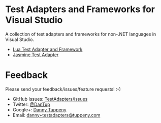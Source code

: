 ﻿Test Adapters and Frameworks for Visual Studio
=========

A collection of test adapters and frameworks for non-.NET languages in Visual Studio.

- [Lua Test Adapter and Framework](README.lua.md)
- [Jasmine Test Adapter](README.jasmine.md)

Feedback
===
Please send your feedback/issues/feature requests! :-)

- GitHub Issues: [TestAdapters/issues](https://github.com/DanTup/TestAdapters/issues)
- Twitter: [@DanTup](https://twitter.com/DanTup)
- Google+: [Danny Tuppeny](http://profile.dantup.com/)
- Email: [danny+testadapters@tuppeny.com](mailto:danny+testadapters@tuppeny.com)
